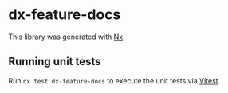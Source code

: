 # dx-feature-docs

This library was generated with [Nx](https://nx.dev).

## Running unit tests

Run `nx test dx-feature-docs` to execute the unit tests via [Vitest](https://vitest.dev/).
